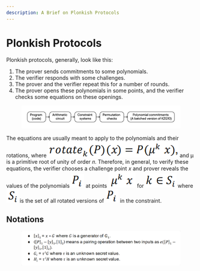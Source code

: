 ```yaml
---
description: A Brief on Plonkish Protocols
---
```


# Plonkish Protocols

Plonkish protocols, generally, look like this:

1. The prover sends commitments to some polynomials.
2. The verifier responds with some challenges.
3. The prover and the verifier repeat this for a number of rounds.
4. The prover opens these polynomials in some points, and the verifier checks some equations on these openings.

<figure><img src="../../.gitbook/assets/SHplonk.png" alt=""><figcaption></figcaption></figure>

The equations are usually meant to apply to the polynomials and their rotations, where <img src="../../.gitbook/assets/image (13).png" alt="" data-size="line"> and μ is a primitive root of unity of order 𝑛. Therefore, in general, to verify these equations, the verifier chooses a challenge point 𝑥 and prover reveals the values of the polynomials <img src="../../.gitbook/assets/image (43).png" alt="" data-size="line"> at points <img src="../../.gitbook/assets/image (41).png" alt="" data-size="line"> for <img src="../../.gitbook/assets/image (9).png" alt="" data-size="line"> where <img src="../../.gitbook/assets/image (6).png" alt="" data-size="line"> is the set of all rotated versions of <img src="../../.gitbook/assets/image (43).png" alt="" data-size="line"> in the constraint.

## Notations

<figure><img src="../../.gitbook/assets/shplonk-notation.png" alt=""><figcaption></figcaption></figure>
